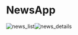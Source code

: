 # NewsApp
![news_list](https://user-images.githubusercontent.com/16195305/179420442-854f61bf-225a-480b-9312-b0c6d9e52bb4.png)![news_details](https://user-images.githubusercontent.com/16195305/179420445-f02e37c3-bd5c-4c4c-b524-d0c50937935b.png)
